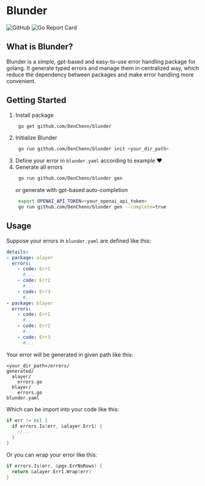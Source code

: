 # Blunder
![GitHub](https://img.shields.io/github/license/DenChenn/blunder)
![Go Report Card](https://goreportcard.com/badge/github.com/DenChenn/blunder)

## What is Blunder?
Blunder is a simple, gpt-based and easy-to-use error handling package for golang. 
It generate typed errors and manage them in centralized way, which reduce the dependency between packages and make error handling more convenient.

## Getting Started
1. Install package
   ```bash
    go get github.com/DenChenn/blunder
   ```
2. Initialize Blunder
   ```bash
    go run github.com/DenChenn/blunder init <your_dir_path>
   ```
3. Define your error in `blunder.yaml` according to example ❤️
4. Generate all errors
   ```bash
    go run github.com/DenChenn/blunder gen
   ```
   or generate with gpt-based auto-completion
   ```bash
    export OPENAI_API_TOKEN=<your_openai_api_token>
    go run github.com/DenChenn/blunder gen --complete=true 
   ```

## Usage
Suppose your errors in `blunder.yaml` are defined like this:
```yaml
details:
- package: alayer
  errors:
    - code: Err1
      #...
    - code: Err2
      #...
    - code: Err3
      #...
- package: blayer
  errors:
    - code: Err1
      #...
    - code: Err2
      #...
    - code: Err3
      #...
```

Your error will be generated in given path like this:
```
<your_dir_path>/errors/
generated/
  alayer/ 
    errors.go
  blayer/
    errors.go
blunder.yaml
```

Which can be import into your code like this:
```go
if err != nil {
  if errors.Is(err, &alayer.Err1) {
    //...
  }
}
```

Or you can wrap your error like this:
```go
if errors.Is(err, &pgx.ErrNoRows) {
  return &alayer.Err1.Wrap(err) 
}
```
